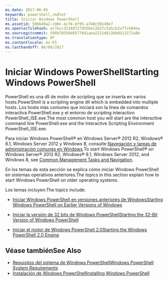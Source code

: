 ```yaml
---
ms.date: 2017-06-05
keywords: powershell,cmdlet
title: Iniciar Windows PowerShell
ms.assetid: 59b649a2-c90c-4cf4-bf95-a740c59148e7
ms.openlocfilehash: ec7ecc3214d727d55b41282fc5a5cb2e77cb84ba
ms.sourcegitcommit: 598b7835046577841aea2211d613bb8513271a8b
ms.translationtype: HT
ms.contentlocale: es-ES
ms.lasthandoff: 06/08/2017
---
```

# <a name="starting-windows-powershell"></a><span data-ttu-id="6c0a9-103">Iniciar Windows PowerShell</span><span class="sxs-lookup"><span data-stu-id="6c0a9-103">Starting Windows PowerShell</span></span>
<span data-ttu-id="6c0a9-104">PowerShell es una dll de motor de scripting que se inserta en varios hosts.</span><span class="sxs-lookup"><span data-stu-id="6c0a9-104">PowerShell is a scripting engine dll which is embedded into multiple hosts.</span></span>  <span data-ttu-id="6c0a9-105">Los hosts más comunes que iniciará son la línea de comandos interactiva PowerShell.exe y el entorno de scripting interactivo PowerShell_ISE.exe.</span><span class="sxs-lookup"><span data-stu-id="6c0a9-105">The most common host you will start are the interactive command line PowerShell.exe and the Interactive Scripting Environment PowerShell_ISE.exe.</span></span>  

<span data-ttu-id="6c0a9-106">Para iniciar Windows PowerShell® en Windows Server® 2012 R2, Windows® 8.1, Windows Server 2012 y Windows 8, consulte [Navegación y tareas de administración comunes en Windows](http://technet.microsoft.com/library/hh831491.aspx).</span><span class="sxs-lookup"><span data-stu-id="6c0a9-106">To start Windows PowerShell® on Windows Server® 2012 R2, Windows® 8.1, Windows Server 2012, and Windows 8, see [Common Management Tasks and Navigation](http://technet.microsoft.com/library/hh831491.aspx).</span></span>

<span data-ttu-id="6c0a9-107">En los temas de esta sección se explica cómo iniciar Windows PowerShell en sistemas operativos anteriores.</span><span class="sxs-lookup"><span data-stu-id="6c0a9-107">The topics in this section explain how to start Windows PowerShell on older operating systems.</span></span>

<span data-ttu-id="6c0a9-108">Los temas incluyen:</span><span class="sxs-lookup"><span data-stu-id="6c0a9-108">The topics include:</span></span>

-   [<span data-ttu-id="6c0a9-109">Iniciar Windows PowerShell en versiones anteriores de Windows</span><span class="sxs-lookup"><span data-stu-id="6c0a9-109">Starting Windows PowerShell on Earlier Versions of Windows</span></span>](Starting-Windows-PowerShell-on-Earlier-Versions-of-Windows.md)

-   [<span data-ttu-id="6c0a9-110">Iniciar la versión de 32 bits de Windows PowerShell</span><span class="sxs-lookup"><span data-stu-id="6c0a9-110">Starting the 32-Bit Version of Windows PowerShell</span></span>](Starting-the-32-Bit-Version-of-Windows-PowerShell.md)

-   [<span data-ttu-id="6c0a9-111">Iniciar el motor de Windows PowerShell 2.0</span><span class="sxs-lookup"><span data-stu-id="6c0a9-111">Starting the Windows PowerShell 2.0 Engine</span></span>](Starting-the-Windows-PowerShell-2.0-Engine.md)

## <a name="see-also"></a><span data-ttu-id="6c0a9-112">Véase también</span><span class="sxs-lookup"><span data-stu-id="6c0a9-112">See Also</span></span>
- [<span data-ttu-id="6c0a9-113">Requisitos del sistema de Windows PowerShell</span><span class="sxs-lookup"><span data-stu-id="6c0a9-113">Windows PowerShell System Requirements</span></span>](Windows-PowerShell-System-Requirements.md)
- [<span data-ttu-id="6c0a9-114">Instalación de Windows PowerShell</span><span class="sxs-lookup"><span data-stu-id="6c0a9-114">Installing Windows PowerShell</span></span>](Installing-Windows-PowerShell.md)

